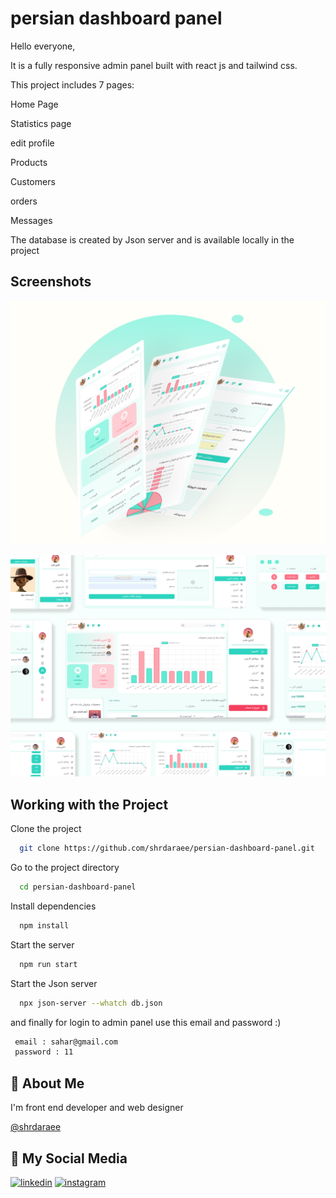 
# persian dashboard panel 

Hello everyone,

It is a fully responsive admin panel built with react js and tailwind css.

This project includes 7 pages:

Home Page

Statistics page

edit profile

Products

Customers

orders

Messages

The database is created by Json server and is available locally in the project




## Screenshots

![App Screenshot](
    screenshot2.png
)

![App Screenshot](
    screenshot1.png
)


## Working with the Project

Clone the project

```bash
  git clone https://github.com/shrdaraee/persian-dashboard-panel.git
```

Go to the project directory

```bash
  cd persian-dashboard-panel
```

Install dependencies

```bash
  npm install
```

Start the server

```bash
  npm run start
```

Start the Json server

```bash
  npx json-server --whatch db.json
```

and finally for login to admin panel use this email and password :)

```bash
 email : sahar@gmail.com
 password : 11
 ```

## 🚀 About Me
I'm front end developer and web designer 



[@shrdaraee](https://www.github.com/shrdaraee)


## 🔗 My Social Media
[![linkedin](https://img.shields.io/badge/linkedin-0A66C2?style=for-the-badge&logo=linkedin&logoColor=white)](https://www.linkedin.com/in/sahar-daraee-bb2a62219/)
[![instagram](https://img.shields.io/badge/instagram-0A66C2?style=for-the-badge&logo=instagram&logoColor=white)](instagram.com/sahardaraee_ )

